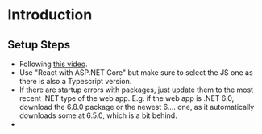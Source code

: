 ﻿# Introduction

## Setup Steps
* Following [this video](https://www.youtube.com/watch?v=4RKuyp_bOhY&t=15s).
* Use "React with ASP.NET Core" but make sure to select the JS one as there is also a Typescript version.
* If there are startup errors with packages, just update them to the most recent .NET type of the web app. E.g. if the web app is .NET 6.0, download the 6.8.0 package or the newest 6.... one, as it automatically downloads some at 6.5.0, which is a bit behind.
* 